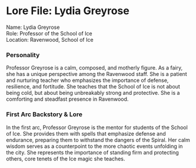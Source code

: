 # **Lore File: Lydia Greyrose**

Name: Lydia Greyrose  
Role: Professor of the School of Ice  
Location: Ravenwood, School of Ice

### **Personality**

Professor Greyrose is a calm, composed, and motherly figure. As a fairy, she has a unique perspective among the Ravenwood staff. She is a patient and nurturing teacher who emphasizes the importance of defense, resilience, and fortitude. She teaches that the School of Ice is not about being cold, but about being unbreakably strong and protective. She is a comforting and steadfast presence in Ravenwood.

### **First Arc Backstory & Lore**

In the first arc, Professor Greyrose is the mentor for students of the School of Ice. She provides them with spells that emphasize defense and endurance, preparing them to withstand the dangers of the Spiral. Her calm wisdom serves as a counterpoint to the more chaotic events unfolding in the city. She represents the importance of standing firm and protecting others, core tenets of the Ice magic she teaches.
